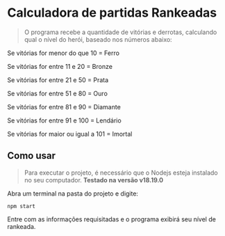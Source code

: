# Calculadora de partidas Rankeadas

> O programa recebe a quantidade de vitórias e derrotas, calculando qual o nível do herói, baseado nos números abaixo:

Se vitórias for menor do que 10 = Ferro

Se vitórias for entre 11 e 20 = Bronze

Se vitórias for entre 21 e 50 = Prata

Se vitórias for entre 51 e 80 = Ouro

Se vitórias for entre 81 e 90 = Diamante

Se vitórias for entre 91 e 100 = Lendário

Se vitórias for maior ou igual a 101 = Imortal

## Como usar

> Para executar o projeto, é necessário que o Nodejs esteja instalado no seu computador. **Testado na versão v18.19.0**

Abra um terminal na pasta do projeto e digite:

```node
npm start
```

Entre com as informações requisitadas e o programa exibirá seu nível de rankeada.
